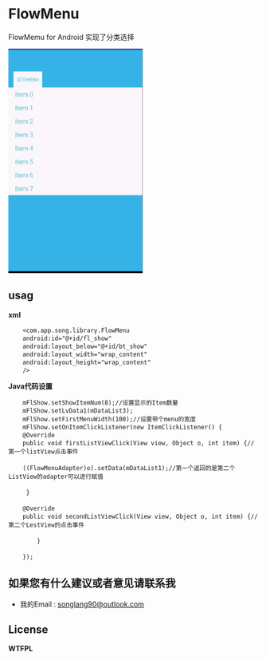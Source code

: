 # FlowMenu


FlowMemu for Android 实现了分类选择

<img src="https://github.com/street90/FlowMenu/blob/master/pic/screen.gif" width="270" height="450"/>

usag
---
**xml**

	    <com.app.song.library.FlowMenu
        android:id="@+id/fl_show"
        android:layout_below="@+id/bt_show"
        android:layout_width="wrap_content"
        android:layout_height="wrap_content"
        />

**Java代码设置**

		mFlShow.setShowItemNum(8);//设置显示的Item数量
		mFlShow.setLvData1(mDataList3);
		mFlShow.setFirstMenuWidth(100);//设置带个menu的宽度
		mFlShow.setOnItemClickListener(new ItemClickListener() {
		@Override
        public void firstListViewClick(View view, Object o, int item) {//第一个listView点击事件

        ((FlowMenuAdapter)o).setData(mDataList1);//第一个返回的是第二个ListView的adapter可以进行赋值

         }

        @Override
        public void secondListViewClick(View view, Object o, int item) {//第二个LestView的点击事件

            }

        });

如果您有什么建议或者意见请联系我
---
* 我的Email : songlang90@outlook.com


License
----------
**WTFPL** 